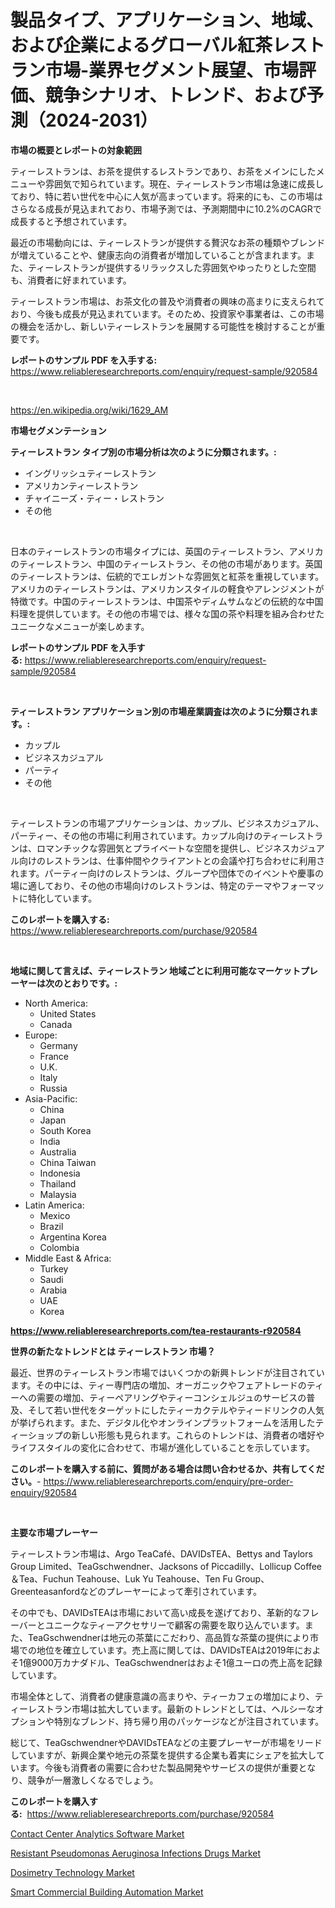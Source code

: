 <p><h1>製品タイプ、アプリケーション、地域、および企業によるグローバル紅茶レストラン市場-業界セグメント展望、市場評価、競争シナリオ、トレンド、および予測（2024-2031）</h1></p><p><strong>市場の概要とレポートの対象範囲</strong></p>
<p><p>ティーレストランは、お茶を提供するレストランであり、お茶をメインにしたメニューや雰囲気で知られています。現在、ティーレストラン市場は急速に成長しており、特に若い世代を中心に人気が高まっています。将来的にも、この市場はさらなる成長が見込まれており、市場予測では、予測期間中に10.2%のCAGRで成長すると予想されています。</p><p>最近の市場動向には、ティーレストランが提供する贅沢なお茶の種類やブレンドが増えていることや、健康志向の消費者が増加していることが含まれます。また、ティーレストランが提供するリラックスした雰囲気やゆったりとした空間も、消費者に好まれています。</p><p>ティーレストラン市場は、お茶文化の普及や消費者の興味の高まりに支えられており、今後も成長が見込まれています。そのため、投資家や事業者は、この市場の機会を活かし、新しいティーレストランを展開する可能性を検討することが重要です。</p></p>
<p><strong>レポートのサンプル PDF を入手する:</strong> <a href="https://www.reliableresearchreports.com/enquiry/request-sample/920584">https://www.reliableresearchreports.com/enquiry/request-sample/920584</a></p>
<p>&nbsp;</p>
<p><a href="https://en.wikipedia.org/wiki/1629_AM">https://en.wikipedia.org/wiki/1629_AM</a></p>
<p><strong>市場セグメンテーション</strong></p>
<p><strong>ティーレストラン タイプ別の市場分析は次のように分類されます。:</strong></p>
<p><ul><li>イングリッシュティーレストラン</li><li>アメリカンティーレストラン</li><li>チャイニーズ・ティー・レストラン</li><li>その他</li></ul></p>
<p>&nbsp;</p>
<p><p>日本のティーレストランの市場タイプには、英国のティーレストラン、アメリカのティーレストラン、中国のティーレストラン、その他の市場があります。英国のティーレストランは、伝統的でエレガントな雰囲気と紅茶を重視しています。アメリカのティーレストランは、アメリカンスタイルの軽食やアレンジメントが特徴です。中国のティーレストランは、中国茶やディムサムなどの伝統的な中国料理を提供しています。その他の市場では、様々な国の茶や料理を組み合わせたユニークなメニューが楽しめます。</p></p>
<p><strong>レポートのサンプル PDF を入手する:</strong>&nbsp;<a href="https://www.reliableresearchreports.com/enquiry/request-sample/920584">https://www.reliableresearchreports.com/enquiry/request-sample/920584</a></p>
<p>&nbsp;</p>
<p><strong> ティーレストラン アプリケーション別の市場産業調査は次のように分類されます。:</strong></p>
<p><ul><li>カップル</li><li>ビジネスカジュアル</li><li>パーティ</li><li>その他</li></ul></p>
<p>&nbsp;</p>
<p><p>ティーレストランの市場アプリケーションは、カップル、ビジネスカジュアル、パーティー、その他の市場に利用されています。カップル向けのティーレストランは、ロマンチックな雰囲気とプライベートな空間を提供し、ビジネスカジュアル向けのレストランは、仕事仲間やクライアントとの会議や打ち合わせに利用されます。パーティー向けのレストランは、グループや団体でのイベントや慶事の場に適しており、その他の市場向けのレストランは、特定のテーマやフォーマットに特化しています。</p></p>
<p><strong>このレポートを購入する:</strong>&nbsp; <a href="https://www.reliableresearchreports.com/purchase/920584">https://www.reliableresearchreports.com/purchase/920584</a></p>
<p>&nbsp;</p>
<p><strong>地域に関して言えば、ティーレストラン 地域ごとに利用可能なマーケットプレーヤーは次のとおりです。:</strong></p>
<p><ul>
    <li>
        North America:
        <ul>
            <li>United States</li>
            <li>Canada</li>
        </ul>
    </li>
    <li>
        Europe:
        <ul>
            <li>Germany</li>
            <li>France</li>
            <li>U.K.</li>
            <li>Italy</li>
            <li>Russia</li>
        </ul>
    </li>
    <li>
        Asia-Pacific:
        <ul>
            <li>China</li>
            <li>Japan</li>
            <li>South Korea</li>
            <li>India</li>
            <li>Australia</li>
            <li>China Taiwan</li>
            <li>Indonesia</li>
            <li>Thailand</li>
            <li>Malaysia</li>
        </ul>
    </li>
    <li>
        Latin America:
        <ul>
            <li>Mexico</li>
            <li>Brazil</li>
            <li>Argentina Korea</li>
            <li>Colombia</li>
        </ul>
    </li>
    <li>
        Middle East & Africa:
        <ul>
            <li>Turkey</li>
            <li>Saudi</li>
            <li>Arabia</li>
            <li>UAE</li>
            <li>Korea</li>
        </ul>
    </li>
    </ul></p>
<p><strong><a href="https://www.reliableresearchreports.com/tea-restaurants-r920584">https://www.reliableresearchreports.com/tea-restaurants-r920584</a></strong>&nbsp;</p>
<p><strong>世界の新たなトレンドとは ティーレストラン 市場？</strong></p>
<p><p>最近、世界のティーレストラン市場ではいくつかの新興トレンドが注目されています。その中には、ティー専門店の増加、オーガニックやフェアトレードのティーへの需要の増加、ティーペアリングやティーコンシェルジュのサービスの普及、そして若い世代をターゲットにしたティーカクテルやティードリンクの人気が挙げられます。また、デジタル化やオンラインプラットフォームを活用したティーショップの新しい形態も見られます。これらのトレンドは、消費者の嗜好やライフスタイルの変化に合わせて、市場が進化していることを示しています。</p></p>
<p><strong>このレポートを購入する前に、質問がある場合は問い合わせるか、共有してください。</strong>- <a href="https://www.reliableresearchreports.com/enquiry/pre-order-enquiry/920584">https://www.reliableresearchreports.com/enquiry/pre-order-enquiry/920584</a></p>
<p>&nbsp;</p>
<p><strong>主要な市場プレーヤー</strong></p>
<p><p>ティーレストラン市場は、Argo TeaCafé、DAVIDsTEA、Bettys and Taylors Group Limited、TeaGschwendner、Jacksons of Piccadilly、Lollicup Coffee＆Tea、Fuchun Teahouse、Luk Yu Teahouse、Ten Fu Group、Greenteasanfordなどのプレーヤーによって牽引されています。</p><p>その中でも、DAVIDsTEAは市場において高い成長を遂げており、革新的なフレーバーとユニークなティーアクセサリーで顧客の需要を取り込んでいます。また、TeaGschwendnerは地元の茶葉にこだわり、高品質な茶葉の提供により市場での地位を確立しています。売上高に関しては、DAVIDsTEAは2019年におよそ1億9000万カナダドル、TeaGschwendnerはおよそ1億ユーロの売上高を記録しています。</p><p>市場全体として、消費者の健康意識の高まりや、ティーカフェの増加により、ティーレストラン市場は拡大しています。最新のトレンドとしては、ヘルシーなオプションや特別なブレンド、持ち帰り用のパッケージなどが注目されています。</p><p>総じて、TeaGschwendnerやDAVIDsTEAなどの主要プレーヤーが市場をリードしていますが、新興企業や地元の茶葉を提供する企業も着実にシェアを拡大しています。今後も消費者の需要に合わせた製品開発やサービスの提供が重要となり、競争が一層激しくなるでしょう。</p></p>
<p><strong>このレポートを購入する:</strong>&nbsp;&nbsp;<a href="https://www.reliableresearchreports.com/purchase/920584">https://www.reliableresearchreports.com/purchase/920584</a></p>
<p><p><a href="https://github.com/JameTravis/Market-Research-Report-List-6/blob/main/contact-center-analytics-software-market.md">Contact Center Analytics Software Market</a></p><p><a href="https://github.com/qndifksd5/Market-Research-Report-List-1/blob/main/resistant-pseudomonas-aeruginosa-infections-drugs-market.md">Resistant Pseudomonas Aeruginosa Infections Drugs Market</a></p><p><a href="https://issuu.com/reportprime-2/docs/dosimetry-technology-market-size-2030.pptx">Dosimetry Technology Market</a></p><p><a href="https://issuu.com/reportprime-2/docs/smart-commercial-building-automation-market-size-2">Smart Commercial Building Automation Market</a></p></p>
